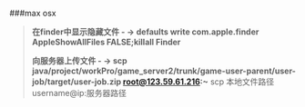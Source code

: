 ###max osx 

> **在finder中显示隐藏文件 - -> defaults write com.apple.finder AppleShowAllFiles FALSE;killall Finder**  
> 
> **向服务器上传文件 - -> scp java/project/workPro/game_server2/trunk/game-user-parent/user-job/target/user-job.zip  root@123.59.61.216:~**   scp  本地文件路径 username@ip:服务器路径  